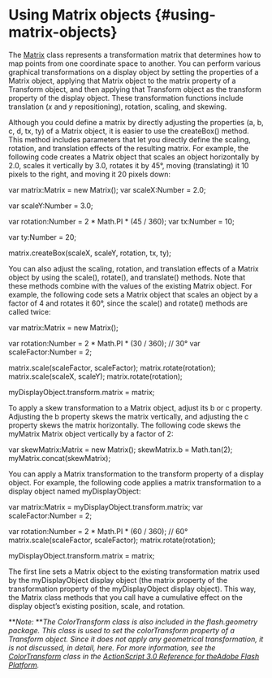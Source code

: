 # Using Matrix objects {#using-matrix-objects}

The [Matrix](http://help.adobe.com/en_US/FlashPlatform/reference/actionscript/3/flash/geom/Matrix.html) class represents a transformation matrix that determines how to map points from one coordinate space to another. You can perform various graphical transformations on a display object by setting the properties of a Matrix object, applying that Matrix object to the matrix property of a Transform object, and then applying that Transform object as the transform property of the display object. These transformation functions include translation (_x_ and _y_ repositioning), rotation, scaling, and skewing.

Although you could define a matrix by directly adjusting the properties (a, b, c, d, tx, ty) of a Matrix object, it is easier to use the createBox() method. This method includes parameters that let you directly define the scaling, rotation, and translation effects of the resulting matrix. For example, the following code creates a Matrix object that scales an object horizontally by 2.0, scales it vertically by 3.0, rotates it by 45°, moving (translating) it 10 pixels to the right, and moving it 20 pixels down:

var matrix:Matrix = new Matrix(); var scaleX:Number = 2.0;

var scaleY:Number = 3.0;

var rotation:Number = 2 * Math.PI * (45 / 360); var tx:Number = 10;

var ty:Number = 20;

matrix.createBox(scaleX, scaleY, rotation, tx, ty);

You can also adjust the scaling, rotation, and translation effects of a Matrix object by using the scale(), rotate(), and translate() methods. Note that these methods combine with the values of the existing Matrix object. For example, the following code sets a Matrix object that scales an object by a factor of 4 and rotates it 60°, since the scale() and rotate() methods are called twice:

var matrix:Matrix = new Matrix();

var rotation:Number = 2 * Math.PI * (30 / 360); // 30° var scaleFactor:Number = 2;

matrix.scale(scaleFactor, scaleFactor); matrix.rotate(rotation); matrix.scale(scaleX, scaleY); matrix.rotate(rotation);

myDisplayObject.transform.matrix = matrix;

To apply a skew transformation to a Matrix object, adjust its b or c property. Adjusting the b property skews the matrix vertically, and adjusting the c property skews the matrix horizontally. The following code skews the myMatrix Matrix object vertically by a factor of 2:

var skewMatrix:Matrix = new Matrix(); skewMatrix.b = Math.tan(2); myMatrix.concat(skewMatrix);

You can apply a Matrix transformation to the transform property of a display object. For example, the following code applies a matrix transformation to a display object named myDisplayObject:

var matrix:Matrix = myDisplayObject.transform.matrix; var scaleFactor:Number = 2;

var rotation:Number = 2 * Math.PI * (60 / 360); // 60° matrix.scale(scaleFactor, scaleFactor); matrix.rotate(rotation);

myDisplayObject.transform.matrix = matrix;

The first line sets a Matrix object to the existing transformation matrix used by the myDisplayObject display object (the matrix property of the transformation property of the myDisplayObject display object). This way, the Matrix class methods that you call have a cumulative effect on the display object’s existing position, scale, and rotation.

**_Note:_ **_The ColorTransform class is also included in the flash.geometry package. This class is used to set the colorTransform property of a Transform object. Since it does not apply any geometrical transformation, it is not discussed, in detail, here. For more information, see the_ [_ColorTransform_](http://help.adobe.com/en_US/FlashPlatform/reference/actionscript/3/flash/geom/ColorTransform.html) _class in the_ [_ActionScript 3.0 Reference for the_](http://help.adobe.com/en_US/FlashPlatform/reference/actionscript/3/flash/geom/ColorTransform.html)[_Adobe Flash Platform_](http://help.adobe.com/en_US/FlashPlatform/reference/actionscript/3/flash/geom/ColorTransform.html)_._
